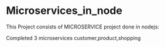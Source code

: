 # Microservices_in_node


This Project consists of MICROSERVICE  project done in nodejs:

Completed 3 microservices customer,product,shopping
